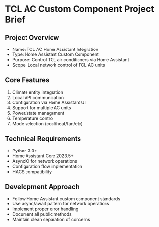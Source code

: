# TCL AC Custom Component Project Brief

## Project Overview
- Name: TCL AC Home Assistant Integration
- Type: Home Assistant Custom Component
- Purpose: Control TCL air conditioners via Home Assistant
- Scope: Local network control of TCL AC units

## Core Features
1. Climate entity integration
2. Local API communication
3. Configuration via Home Assistant UI
4. Support for multiple AC units
5. Power/state management
6. Temperature control
7. Mode selection (cool/heat/fan/etc)

## Technical Requirements
- Python 3.9+
- Home Assistant Core 2023.5+
- AsyncIO for network operations
- Configuration flow implementation
- HACS compatibility

## Development Approach
- Follow Home Assistant custom component standards
- Use async/await pattern for network operations
- Implement proper error handling
- Document all public methods
- Maintain clean separation of concerns
